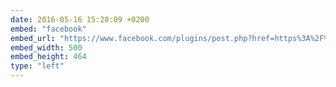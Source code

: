 ```yaml
---
date: 2016-05-16 15:20:09 +0200
embed: "facebook"
embed_url: "https://www.facebook.com/plugins/post.php?href=https%3A%2F%2Fwww.facebook.com%2FValyerko%2Fposts%2F10154114293909014&width=500"
embed_width: 500
embed_height: 464
type: "left"
---
```


